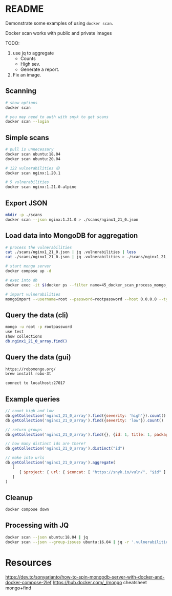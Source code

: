 # README
Demonstrate some examples of using `docker scan`.

Docker scan works with public and private images

TODO:
1) use jq to aggregate
    * Counts
    * High sev.
    * Generate a report.  
1) Fix an image.

## Scanning
```sh
# show options
docker scan

# you may need to auth with snyk to get scans
docker scan --login 
```

## Simple scans
```sh
# pull is unnecessary 
docker scan ubuntu:18.04    
docker scan ubuntu:20.04 

# 122 vulnerabilities 😲
docker scan nginx:1.20.1    

# 5 vulnerabilities
docker scan nginx:1.21.0-alpine    
```

## Export JSON
```sh
mkdir -p ./scans
docker scan --json nginx:1.21.0 > ./scans/nginx1_21_0.json  
```

## Load data into MongoDB for aggregation
```sh
# process the vulnerabilities
cat ./scans/nginx1_21_0.json | jq .vulnerabilities | less
cat ./scans/nginx1_21_0.json | jq .vulnerabilities > ./scans/nginx1_21_0_array.json

# start mongo server
docker compose up -d

# exec into db
docker exec -it $(docker ps --filter name=45_docker_scan_process_mongo_mongodb_1 -q) /bin/bash

# import vulnerabilities
mongoimport --username=root --password=rootpassword --host 0.0.0.0 --type json --file /scans/nginx1_21_0_array.json --jsonArray  --authenticationDatabase admin
```

## Query the data (cli)
```sh
mongo -u root -p rootpassword
use test
show collections
db.nginx1_21_0_array.find()
```

## Query the data (gui)
```sh
https://robomongo.org/
brew install robo-3t

connect to localhost:27017
```

## Example queries
```js
// count high and low
db.getCollection('nginx1_21_0_array').find({severity: 'high'}).count()
db.getCollection('nginx1_21_0_array').find({severity: 'low'}).count()

// return groups
db.getCollection('nginx1_21_0_array').find({}, {id: 1, title: 1, packageName: 1, severity: 1, from: 1, description: 1})

// how many distinct ids are there?
db.getCollection('nginx1_21_0_array').distinct("id")

// make into urls
db.getCollection('nginx1_21_0_array').aggregate(
   [
      { $project: { url: { $concat: [ "https://snyk.io/vuln/", "$id" ] } } }
   ]
)
```

## Cleanup 
```sh
docker compose down     
```

## Processing with JQ
```sh
docker scan --json ubuntu:18.04 | jq   
docker scan --json --group-issues ubuntu:16.04 | jq -r '.vulnerabilities[] | [.title, .severity]'
```

# Resources 
https://dev.to/sonyarianto/how-to-spin-mongodb-server-with-docker-and-docker-compose-2lef
https://hub.docker.com/_/mongo
cheatsheet mongo+find